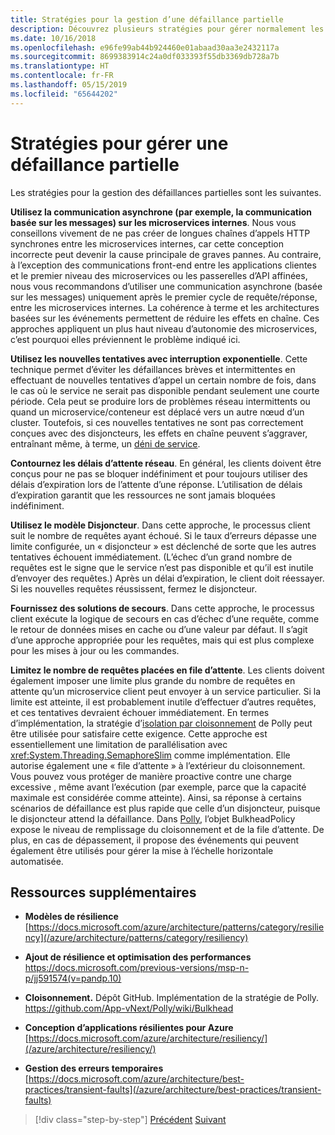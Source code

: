 ```yaml
---
title: Stratégies pour la gestion d’une défaillance partielle
description: Découvrez plusieurs stratégies pour gérer normalement les défaillances partielles.
ms.date: 10/16/2018
ms.openlocfilehash: e96fe99ab44b924460e01abaad30aa3e2432117a
ms.sourcegitcommit: 8699383914c24a0df033393f55db3369db728a7b
ms.translationtype: HT
ms.contentlocale: fr-FR
ms.lasthandoff: 05/15/2019
ms.locfileid: "65644202"
---
```

# <a name="strategies-to-handle-partial-failure"></a>Stratégies pour gérer une défaillance partielle

Les stratégies pour la gestion des défaillances partielles sont les suivantes.

**Utilisez la communication asynchrone (par exemple, la communication basée sur les messages) sur les microservices internes**. Nous vous conseillons vivement de ne pas créer de longues chaînes d’appels HTTP synchrones entre les microservices internes, car cette conception incorrecte peut devenir la cause principale de graves pannes. Au contraire, à l’exception des communications front-end entre les applications clientes et le premier niveau des microservices ou les passerelles d’API affinées, nous vous recommandons d’utiliser une communication asynchrone (basée sur les messages) uniquement après le premier cycle de requête/réponse, entre les microservices internes. La cohérence à terme et les architectures basées sur les événements permettent de réduire les effets en chaîne. Ces approches appliquent un plus haut niveau d’autonomie des microservices, c’est pourquoi elles préviennent le problème indiqué ici.

**Utilisez les nouvelles tentatives avec interruption exponentielle**. Cette technique permet d’éviter les défaillances brèves et intermittentes en effectuant de nouvelles tentatives d’appel un certain nombre de fois, dans le cas où le service ne serait pas disponible pendant seulement une courte période. Cela peut se produire lors de problèmes réseau intermittents ou quand un microservice/conteneur est déplacé vers un autre nœud d’un cluster. Toutefois, si ces nouvelles tentatives ne sont pas correctement conçues avec des disjoncteurs, les effets en chaîne peuvent s’aggraver, entraînant même, à terme, un [déni de service](https://en.wikipedia.org/wiki/Denial-of-service_attack).

**Contournez les délais d’attente réseau**. En général, les clients doivent être conçus pour ne pas se bloquer indéfiniment et pour toujours utiliser des délais d’expiration lors de l’attente d’une réponse. L’utilisation de délais d’expiration garantit que les ressources ne sont jamais bloquées indéfiniment.

**Utilisez le modèle Disjoncteur**. Dans cette approche, le processus client suit le nombre de requêtes ayant échoué. Si le taux d’erreurs dépasse une limite configurée, un « disjoncteur » est déclenché de sorte que les autres tentatives échouent immédiatement. (L’échec d’un grand nombre de requêtes est le signe que le service n’est pas disponible et qu’il est inutile d’envoyer des requêtes.) Après un délai d’expiration, le client doit réessayer. Si les nouvelles requêtes réussissent, fermez le disjoncteur.

**Fournissez des solutions de secours**. Dans cette approche, le processus client exécute la logique de secours en cas d’échec d’une requête, comme le retour de données mises en cache ou d’une valeur par défaut. Il s’agit d’une approche appropriée pour les requêtes, mais qui est plus complexe pour les mises à jour ou les commandes.

**Limitez le nombre de requêtes placées en file d’attente**. Les clients doivent également imposer une limite plus grande du nombre de requêtes en attente qu’un microservice client peut envoyer à un service particulier. Si la limite est atteinte, il est probablement inutile d’effectuer d’autres requêtes, et ces tentatives devraient échouer immédiatement. En termes d’implémentation, la stratégie d’[isolation par cloisonnement](https://github.com/App-vNext/Polly/wiki/Bulkhead) de Polly peut être utilisée pour satisfaire cette exigence. Cette approche est essentiellement une limitation de parallélisation avec <xref:System.Threading.SemaphoreSlim> comme implémentation. Elle autorise également une « file d’attente » à l’extérieur du cloisonnement. Vous pouvez vous protéger de manière proactive contre une charge excessive , même avant l’exécution (par exemple, parce que la capacité maximale est considérée comme atteinte). Ainsi, sa réponse à certains scénarios de défaillance est plus rapide que celle d’un disjoncteur, puisque le disjoncteur attend la défaillance. Dans [Polly](http://www.thepollyproject.org/), l’objet BulkheadPolicy expose le niveau de remplissage du cloisonnement et de la file d’attente. De plus, en cas de dépassement, il propose des événements qui peuvent également être utilisés pour gérer la mise à l’échelle horizontale automatisée.

## <a name="additional-resources"></a>Ressources supplémentaires

- **Modèles de résilience**\
  [https://docs.microsoft.com/azure/architecture/patterns/category/resiliency](/azure/architecture/patterns/category/resiliency)

- **Ajout de résilience et optimisation des performances**\
  <https://docs.microsoft.com/previous-versions/msp-n-p/jj591574(v=pandp.10)>

- **Cloisonnement.** Dépôt GitHub. Implémentation de la stratégie de Polly.
  <https://github.com/App-vNext/Polly/wiki/Bulkhead>

- **Conception d’applications résilientes pour Azure**\
  [https://docs.microsoft.com/azure/architecture/resiliency/](/azure/architecture/resiliency/)

- **Gestion des erreurs temporaires**\
  [https://docs.microsoft.com/azure/architecture/best-practices/transient-faults](/azure/architecture/best-practices/transient-faults)

>[!div class="step-by-step"]
>[Précédent](handle-partial-failure.md)
>[Suivant](implement-retries-exponential-backoff.md)
